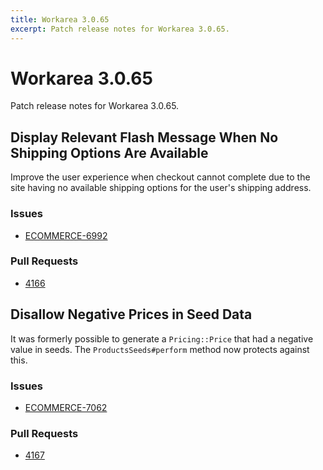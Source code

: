 ```yaml
---
title: Workarea 3.0.65
excerpt: Patch release notes for Workarea 3.0.65.
---
```


# Workarea 3.0.65

Patch release notes for Workarea 3.0.65.

## Display Relevant Flash Message When No Shipping Options Are Available

Improve the user experience when checkout cannot complete due to the
site having no available shipping options for the user's shipping
address.

### Issues

- [ECOMMERCE-6992](https://jira.tools.weblinc.com/browse/ECOMMERCE-6992)

### Pull Requests

- [4166](https://stash.tools.weblinc.com/projects/WL/repos/workarea/pull-requests/4166/overview)

## Disallow Negative Prices in Seed Data

It was formerly possible to generate a `Pricing::Price` that had a
negative value in seeds. The `ProductsSeeds#perform` method now protects
against this.

### Issues

- [ECOMMERCE-7062](https://jira.tools.weblinc.com/browse/ECOMMERCE-7062)

### Pull Requests

- [4167](https://stash.tools.weblinc.com/projects/WL/repos/workarea/pull-requests/4167/overview)

